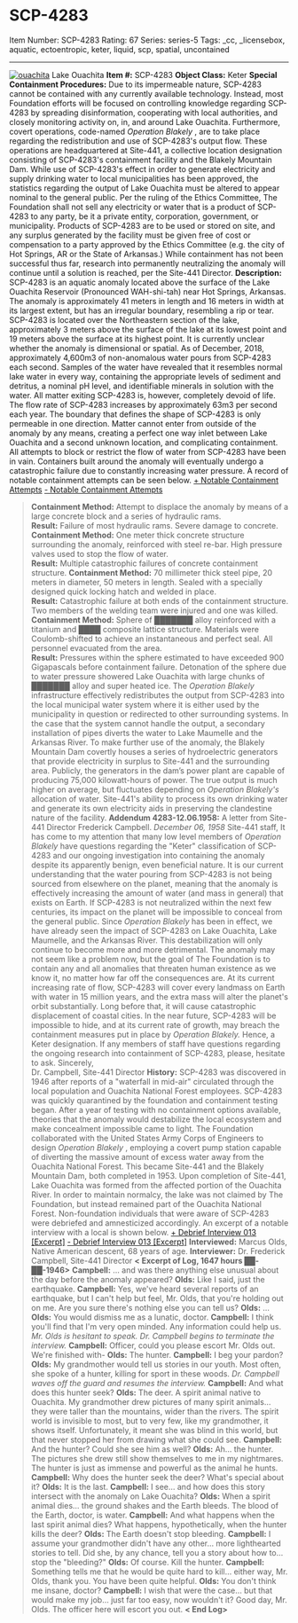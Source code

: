 # SCP-4283
Item Number: SCP-4283
Rating: 67
Series: series-5
Tags: _cc, _licensebox, aquatic, ectoentropic, keter, liquid, scp, spatial, uncontained

---

[![ouachita](https://scp-wiki.wdfiles.com/local--resized-images/scp-4283/ouachita/medium.jpg)](https://scp-wiki.wdfiles.com/local--files/scp-4283/ouachita)
Lake Ouachita
**Item #:** SCP-4283
**Object Class:** Keter
**Special Containment Procedures:** Due to its impermeable nature, SCP-4283 cannot be contained with any currently available technology. Instead, most Foundation efforts will be focused on controlling knowledge regarding SCP-4283 by spreading disinformation, cooperating with local authorities, and closely monitoring activity on, in, and around Lake Ouachita.
Furthermore, covert operations, code-named _Operation Blakely_ , are to take place regarding the redistribution and use of SCP-4283's output flow. These operations are headquartered at Site-441, a collective location designation consisting of SCP-4283's containment facility and the Blakely Mountain Dam. While use of SCP-4283's effect in order to generate electricity and supply drinking water to local municipalities has been approved, the statistics regarding the output of Lake Ouachita must be altered to appear nominal to the general public.
Per the ruling of the Ethics Committee, The Foundation shall not sell any electricity or water that is a product of SCP-4283 to any party, be it a private entity, corporation, government, or municipality. Products of SCP-4283 are to be used or stored on site, and any surplus generated by the facility must be given free of cost or compensation to a party approved by the Ethics Committee (e.g. the city of Hot Springs, AR or the State of Arkansas.)
While containment has not been successful thus far, research into permanently neutralizing the anomaly will continue until a solution is reached, per the Site-441 Director.
**Description:** SCP-4283 is an aquatic anomaly located above the surface of the Lake Ouachita Reservoir (Pronounced WAH-shi-tah) near Hot Springs, Arkansas. The anomaly is approximately 41 meters in length and 16 meters in width at its largest extent, but has an irregular boundary, resembling a rip or tear. SCP-4283 is located over the Northeastern section of the lake, approximately 3 meters above the surface of the lake at its lowest point and 19 meters above the surface at its highest point. It is currently unclear whether the anomaly is dimensional or spatial.
As of December, 2018, approximately 4,600m3 of non-anomalous water pours from SCP-4283 each second. Samples of the water have revealed that it resembles normal lake water in every way, containing the appropriate levels of sediment and detritus, a nominal pH level, and identifiable minerals in solution with the water. All matter exiting SCP-4283 is, however, completely devoid of life.
The flow rate of SCP-4283 increases by approximately 63m3 per second each year.
The boundary that defines the shape of SCP-4283 is only permeable in one direction. Matter cannot enter from outside of the anomaly by any means, creating a perfect one way inlet between Lake Ouachita and a second unknown location, and complicating containment.
All attempts to block or restrict the flow of water from SCP-4283 have been in vain. Containers built around the anomaly will eventually undergo a catastrophic failure due to constantly increasing water pressure.
A record of notable containment attempts can be seen below.
[\+ Notable Containment Attempts](javascript:;)
[\- Notable Containment Attempts](javascript:;)
> **Containment Method:** Attempt to displace the anomaly by means of a large concrete block and a series of hydraulic rams.  
>  **Result:** Failure of most hydraulic rams. Severe damage to concrete.
> **Containment Method:** One meter thick concrete structure surrounding the anomaly, reinforced with steel re-bar. High pressure valves used to stop the flow of water.  
>  **Result:** Multiple catastrophic failures of concrete containment structure.
> **Containment Method:** 70 millimeter thick steel pipe, 20 meters in diameter, 50 meters in length. Sealed with a specially designed quick locking hatch and welded in place.  
>  **Result:** Catastrophic failure at both ends of the containment structure. Two members of the welding team were injured and one was killed.
> **Containment Method:** Sphere of ███████ alloy reinforced with a titanium and ████ composite lattice structure. Materials were Coulomb-shifted to achieve an instantaneous and perfect seal. All personnel evacuated from the area.  
>  **Result:** Pressures within the sphere estimated to have exceeded 900 Gigapascals before containment failure. Detonation of the sphere due to water pressure showered Lake Ouachita with large chunks of ███████ alloy and super heated ice.
The _Operation Blakely_ infrastructure effectively redistributes the output from SCP-4283 into the local municipal water system where it is either used by the municipality in question or redirected to other surrounding systems. In the case that the system cannot handle the output, a secondary installation of pipes diverts the water to Lake Maumelle and the Arkansas River.
To make further use of the anomaly, the Blakely Mountain Dam covertly houses a series of hydroelectric generators that provide electricity in surplus to Site-441 and the surrounding area. Publicly, the generators in the dam’s power plant are capable of producing 75,000 kilowatt-hours of power. The true output is much higher on average, but fluctuates depending on _Operation Blakely's_ allocation of water. Site-441's ability to process its own drinking water and generate its own electricity aids in preserving the clandestine nature of the facility.
**Addendum 4283-12.06.1958:** A letter from Site-441 Director Frederick Campbell.
> _December 06, 1958_
> Site-441 staff,
> It has come to my attention that many low level members of _Operation Blakely_ have questions regarding the "Keter" classification of SCP-4283 and our ongoing investigation into containing the anomaly despite its apparently benign, even beneficial nature.
> It is our current understanding that the water pouring from SCP-4283 is not being sourced from elsewhere on the planet, meaning that the anomaly is effectively increasing the amount of water (and mass in general) that exists on Earth.
> If SCP-4283 is not neutralized within the next few centuries, its impact on the planet will be impossible to conceal from the general public. Since _Operation Blakely_ has been in effect, we have already seen the impact of SCP-4283 on Lake Ouachita, Lake Maumelle, and the Arkansas River.
> This destabilization will only continue to become more and more detrimental. The anomaly may not seem like a problem now, but the goal of The Foundation is to contain any and all anomalies that threaten human existence as we know it, no matter how far off the consequences are.
> At its current increasing rate of flow, SCP-4283 will cover every landmass on Earth with water in 15 million years, and the extra mass will alter the planet's orbit substantially. Long before that, it will cause catastrophic displacement of coastal cities. In the near future, SCP-4283 will be impossible to hide, and at its current rate of growth, may breach the containment measures put in place by _Operation Blakely._
> Hence, a Keter designation.
> If any members of staff have questions regarding the ongoing research into containment of SCP-4283, please, hesitate to ask.
> Sincerely,  
>  Dr. Campbell, Site-441 Director
**History:** SCP-4283 was discovered in 1946 after reports of a "waterfall in mid-air" circulated through the local population and Ouachita National Forest employees. SCP-4283 was quickly quarantined by the foundation and containment testing began.
After a year of testing with no containment options available, theories that the anomaly would destabilize the local ecosystem and make concealment impossible came to light. The Foundation collaborated with the United States Army Corps of Engineers to design _Operation Blakely_ , employing a covert pump station capable of diverting the massive amount of excess water away from the Ouachita National Forest. This became Site-441 and the Blakely Mountain Dam, both completed in 1953. Upon completion of Site-441, Lake Ouachita was formed from the affected portion of the Ouachita River. In order to maintain normalcy, the lake was not claimed by The Foundation, but instead remained part of the Ouachita National Forest.
Non-foundation individuals that were aware of SCP-4283 were debriefed and amnesticized accordingly. An excerpt of a notable interview with a local is shown below.
[\+ Debrief Interview 013 [Excerpt]](javascript:;)
[\- Debrief Interview 013 [Excerpt]](javascript:;)
> **Interviewed:** Marcus Olds, Native American descent, 68 years of age.
> **Interviewer:** Dr. Frederick Campbell, Site-441 Director
> **< Excerpt of Log, 1647 hours ██-██-1946>**
> **Campbell:** … and was there anything else unusual about the day before the anomaly appeared?
> **Olds:** Like I said, just the earthquake.
> **Campbell:** Yes, we've heard several reports of an earthquake, but I can't help but feel, Mr. Olds, that you're holding out on me. Are you sure there's nothing else you can tell us?
> **Olds:** …
> **Olds:** You would dismiss me as a lunatic, doctor.
> **Campbell:** I think you'll find that I'm very open minded. Any information could help us.
> _Mr. Olds is hesitant to speak. Dr. Campbell begins to terminate the interview._
> **Campbell:** Officer, could you please escort Mr. Olds out. We're finished with-
> **Olds:** The hunter.
> **Campbell:** I beg your pardon?
> **Olds:** My grandmother would tell us stories in our youth. Most often, she spoke of a hunter, killing for sport in these woods.
> _Dr. Campbell waves off the guard and resumes the interview._
> **Campbell:** And what does this hunter seek?
> **Olds:** The deer. A spirit animal native to Ouachita. My grandmother drew pictures of many spirit animals… they were taller than the mountains, wider than the rivers. The spirit world is invisible to most, but to very few, like my grandmother, it shows itself. Unfortunately, it meant she was blind in this world, but that never stopped her from drawing what she could see.
> **Campbell:** And the hunter? Could she see him as well?
> **Olds:** Ah… the hunter. The pictures she drew still show themselves to me in my nightmares. The hunter is just as immense and powerful as the animal he hunts.
> **Campbell:** Why does the hunter seek the deer? What's special about it?
> **Olds:** It is the last.
> **Campbell:** I see… and how does this story intersect with the anomaly on Lake Ouachita?
> **Olds:** When a spirit animal dies… the ground shakes and the Earth bleeds. The blood of the Earth, doctor, is water.
> **Campbell:** And what happens when the last spirit animal dies? What happens, hypothetically, when the hunter kills the deer?
> **Olds:** The Earth doesn't stop bleeding.
> **Campbell:** I assume your grandmother didn't have any other… more lighthearted stories to tell. Did she, by any chance, tell you a story about how to… stop the "bleeding?"
> **Olds:** Of course. Kill the hunter.
> **Campbell:** Something tells me that he would be quite hard to kill… either way, Mr. Olds, thank you. You have been quite helpful.
> **Olds:** You don't think me insane, doctor?
> **Campbell:** I wish that were the case… but that would make my job… just far too easy, now wouldn't it? Good day, Mr. Olds. The officer here will escort you out.
> **< End Log>**